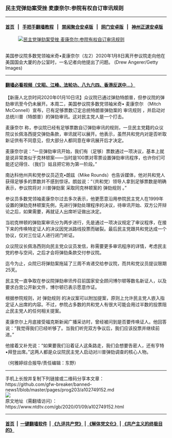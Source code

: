 ### 民主党弹劾案受挫 麦康奈尔:参院有权自订审讯规则
------------------------

#### [首页](https://github.com/gfw-breaker/banned-news1/blob/master/README.md) &nbsp;&nbsp;|&nbsp;&nbsp; [手把手翻墙教程](https://github.com/gfw-breaker/guides/wiki) &nbsp;&nbsp;|&nbsp;&nbsp; [禁闻聚合安卓版](https://github.com/gfw-breaker/bn-android) &nbsp;&nbsp;|&nbsp;&nbsp; [网门安卓版](https://github.com/oGate2/oGate) &nbsp;&nbsp;|&nbsp;&nbsp; [神州正道安卓版](https://github.com/SzzdOgate/update) 



<div><div class="featured_image">
 <a href="https://i.ntdtv.com/assets/uploads/2020/01/GettyImages-1192547629.jpg" target="_blank">
  <figure>
   <img alt="民主党弹劾案受挫 麦康奈尔:参院有权自订审讯规则" src="https://i.ntdtv.com/assets/uploads/2020/01/GettyImages-1192547629-800x450.jpg"/>
  </figure><br/>
 </a>
 <span class="caption">
  美国参议院多数党领袖米奇•麦康奈尔（左2）2020年1月8日离开参议院走向他在美国国会大厦的办公室时，一名记者向他提出了问题。 (Drew Angerer/Getty Images)
 </span>
</div>
</div><hr/>

#### [翻墙必看视频（文昭、江峰、法轮功、八九六四、香港反送中...）](http://167.172.214.107/home.html)

<div><div class="post_content" itemprop="articleBody">
 <p>
  【新唐人北京时间2020年01月10日讯】众议院已通过弹劾特朗普，但参议院的弹劾审讯至今仍未展开。本周二，美国参议院多数党领袖米奇•
  <ok href="https://www.ntdtv.com/gb/麦康奈尔.htm">
   麦康奈尔
  </ok>
  （Mitch McConnell）宣布，已有足够票数订定总统特朗普弹劾案的
  <ok href="https://www.ntdtv.com/gb/审讯规则.htm">
   审讯规则
  </ok>
  ，并启动对总统川普（特朗普）的弹劾审讯。这对民主党人是一个打击。
 </p>
 <p>
  <ok href="https://www.ntdtv.com/gb/麦康奈尔.htm">
   麦康奈尔
  </ok>
  称，参议院已经有足够票数自订弹劾审讯的规则，一旦民主党籍的众议院议长佩洛西提交弹劾条款，审讯就可以展开。他表示，虽然共和党内对是否听取新证供有不同意见，但大部分人都同意在审讯展开后才决定。
 </p>
 <p>
  麦康奈尔说：“一旦弹劾审讯开始，我们有（足够）票数通过一项决议，基本上就是说非常类似于克林顿案——当时是100票对零票设置弹劾审讯程序，也许你们可能还记得住、（我们）姑且把它称为第一阶段。”
 </p>
 <p>
  南达科他州共和党参议员迈克•朗兹（Mike Rounds）也告诉媒体，他对共和党人获得足够多的票数并不感到惊讶。朗兹说：“（共和党）领导人拿到足够票数是明确表示，参议院将对
  <ok href="https://www.ntdtv.com/gb/川普弹劾案.htm">
   川普弹劾案
  </ok>
  采取同克林顿案的
  <ok href="https://www.ntdtv.com/gb/弹劾规则.htm">
   弹劾规则
  </ok>
  。”
 </p>
 <p>
  参议员多数党领袖麦康奈尔过去多次表示，他更愿意沿用参院民主党人在1999年设置的弹劾克林顿案先例，先进行弹劾处理程序的决议，待审讯开始、双方公开辩论之后，如果需要，再就证人出席听证做出决定。
 </p>
 <p>
  当初克林顿的弹劾案审讯分为两步进行，先是通过一项决议规定了审议程序，在接下来的传唤特定证人的决议因党派路线投票而破裂。最后民主党跟共和党达成一个协议，仅对三位证人进行闭门听证。
 </p>
 <p>
  众议院议长佩洛西则向民主党众议员发信，称需要更多审讯程序的详情，考虑民主党的参与空间，之后才会将弹劾条款交付参议院。
 </p>
 <p>
  迄今为止，众院已将弹劾案拖延了三周不肯递交给参议院，而共和党议员提议限期25天。
 </p>
 <p>
  民主党一直争取在参议院弹劾审讯传召前国家安全顾问博尔顿等数名新证人，以及要求白宫公开新文件，博尔顿已表示愿意作证。
 </p>
 <p>
  根据参院规则，对
  <ok href="https://www.ntdtv.com/gb/弹劾规则.htm">
   弹劾规则
  </ok>
  的决议案可以附加提案，原则上允许民主党人嵌入指定证人出席的内容。不过，参院占多数的共和党人有很大可能会用过半数的投票阻止民主党人的任何相关提案。
 </p>
 <p>
  麦康奈尔上月底接受福克斯新闻广播采访时，曾经被问到是否要传唤证人。他回答说：“我觉得我们已经听够了。当我们听完双方争议后，我们应该投票并继续前进。”
 </p>
 <p>
  他接着又补充说：“如果要我们沿着证人这条路走，我们会想要告密人，还有亨特•拜登出席。”这两人都是众议院民主党人启动对川普弹劾调查的核心人物。
 </p>
 <p>
  （何雅婷综合报导/责任编辑：东野）
 </p>
 <div class="single_ad">
 </div>
</div>
</div>
<hr/>
手机上长按并复制下列链接或二维码分享本文章：<br/>
https://github.com/gfw-breaker/banned-news1/blob/master/pages/prog203/a102749152.md <br/>
<a href='https://github.com/gfw-breaker/banned-news1/blob/master/pages/prog203/a102749152.md'><img src='https://github.com/gfw-breaker/banned-news1/blob/master/pages/prog203/a102749152.md.png'/></a> <br/>
原文地址（需翻墙访问）：https://www.ntdtv.com/gb/2020/01/09/a102749152.html


------------------------
#### [首页](https://github.com/gfw-breaker/banned-news1/blob/master/README.md) &nbsp;|&nbsp; [一键翻墙软件](https://github.com/gfw-breaker/nogfw/blob/master/README.md) &nbsp;| [《九评共产党》](https://github.com/gfw-breaker/9ping.md/blob/master/README.md#九评之一评共产党是什么) | [《解体党文化》](https://github.com/gfw-breaker/jtdwh.md/blob/master/README.md) | [《共产主义的终极目的》](https://github.com/gfw-breaker/gczydzjmd.md/blob/master/README.md)


<img src='http://gfw-breaker.win/banned-news/pages/prog203/a102749152.md' width='0px' height='0px'/>
